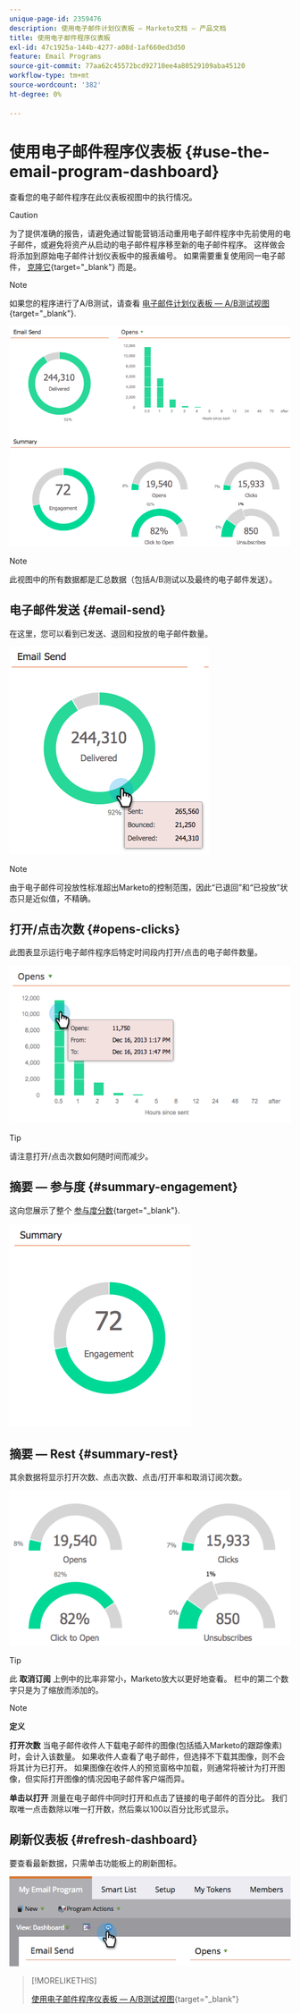 ```yaml
---
unique-page-id: 2359476
description: 使用电子邮件计划仪表板 — Marketo文档 — 产品文档
title: 使用电子邮件程序仪表板
exl-id: 47c1925a-144b-4277-a08d-1af660ed3d50
feature: Email Programs
source-git-commit: 77aa62c45572bcd92710ee4a80529109aba45120
workflow-type: tm+mt
source-wordcount: '382'
ht-degree: 0%

---
```


# 使用电子邮件程序仪表板 {#use-the-email-program-dashboard}

查看您的电子邮件程序在此仪表板视图中的执行情况。

>[!CAUTION]
>
>为了提供准确的报告，请避免通过智能营销活动重用电子邮件程序中先前使用的电子邮件，或避免将资产从启动的电子邮件程序移至新的电子邮件程序。 这样做会将添加到原始电子邮件计划仪表板中的报表编号。 如果需要重复使用同一电子邮件， [克隆它](/help/marketo/product-docs/core-marketo-concepts/programs/working-with-programs/clone-an-asset-in-a-program.md){target="_blank"} 而是。

>[!NOTE]
>
>如果您的程序进行了A/B测试，请查看 [电子邮件计划仪表板 — A/B测试视图](/help/marketo/product-docs/email-marketing/email-programs/email-program-actions/email-test-a-b-test/use-the-email-program-dashboard-a-b-test-view.md){target="_blank"}.

![](assets/image2014-9-12-14-3a12-3a56.png)

>[!NOTE]
>
>此视图中的所有数据都是汇总数据（包括A/B测试以及最终的电子邮件发送）。

## 电子邮件发送 {#email-send}

在这里，您可以看到已发送、退回和投放的电子邮件数量。

![](assets/image2014-9-12-14-3a13-3a3.png)

>[!NOTE]
>
>由于电子邮件可投放性标准超出Marketo的控制范围，因此“已退回”和“已投放”状态只是近似值，不精确。

## 打开/点击次数 {#opens-clicks}

此图表显示运行电子邮件程序后特定时间段内打开/点击的电子邮件数量。

![](assets/image2014-9-12-14-3a13-3a7.png)

>[!TIP]
>
>请注意打开/点击次数如何随时间而减少。

## 摘要 — 参与度 {#summary-engagement}

这向您展示了整个 [参与度分数](/help/marketo/product-docs/email-marketing/drip-nurturing/reports-and-notifications/understanding-the-engagement-score.md){target="_blank"}.

![](assets/image2014-9-12-14-3a13-3a11.png)

## 摘要 — Rest {#summary-rest}

其余数据将显示打开次数、点击次数、点击/打开率和取消订阅次数。

![](assets/image2014-9-12-14-3a13-3a15.png)

>[!TIP]
>
>此 **取消订阅** 上例中的比率非常小，Marketo放大以更好地查看。 栏中的第二个数字只是为了缩放而添加的。

>[!NOTE]
>
>**定义**
>
>**打开次数** 当电子邮件收件人下载电子邮件的图像(包括插入Marketo的跟踪像素)时，会计入该数量。 如果收件人查看了电子邮件，但选择不下载其图像，则不会将其计为已打开。 如果图像在收件人的预览窗格中加载，则通常将被计为打开图像，但实际打开图像的情况因电子邮件客户端而异。
>
>**单击以打开** 测量在电子邮件中同时打开和点击了链接的电子邮件的百分比。 我们取唯一点击数除以唯一打开数，然后乘以100以百分比形式显示。

## 刷新仪表板 {#refresh-dashboard}

要查看最新数据，只需单击功能板上的刷新图标。

![](assets/refreshicon.png)

>[!MORELIKETHIS]
>
>[使用电子邮件程序仪表板 — A/B测试视图](/help/marketo/product-docs/email-marketing/email-programs/email-program-actions/email-test-a-b-test/use-the-email-program-dashboard-a-b-test-view.md){target="_blank"}
